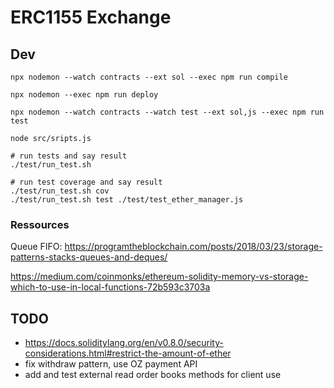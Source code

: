 # ERC1155 Exchange

## Dev

	npx nodemon --watch contracts --ext sol --exec npm run compile

	npx nodemon --exec npm run deploy

	npx nodemon --watch contracts --watch test --ext sol,js --exec npm run test

	node src/sripts.js

	# run tests and say result
	./test/run_test.sh

	# run test coverage and say result
	./test/run_test.sh cov
	./test/run_test.sh test ./test/test_ether_manager.js

### Ressources

Queue FIFO:
https://programtheblockchain.com/posts/2018/03/23/storage-patterns-stacks-queues-and-deques/

https://medium.com/coinmonks/ethereum-solidity-memory-vs-storage-which-to-use-in-local-functions-72b593c3703a

## TODO

 - https://docs.soliditylang.org/en/v0.8.0/security-considerations.html#restrict-the-amount-of-ether
 - fix withdraw pattern, use OZ payment API
 - add and test external read order books methods for client use
